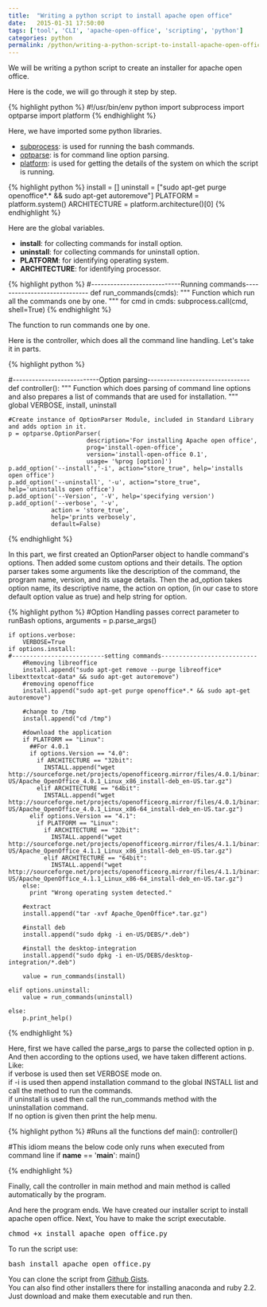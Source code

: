 ```yaml
---
title:  "Writing a python script to install apache open office"
date:   2015-01-31 17:50:00
tags: ['tool', 'CLI', 'apache-open-office', 'scripting', 'python']
categories: python
permalink: /python/writing-a-python-script-to-install-apache-open-office.html
---
```

<p>We will be writing a python script to create an installer for apache open office.</p>
<p>Here is the code, we will go through it step by step.</p>
{% highlight python %}
#!/usr/bin/env python
import subprocess
import optparse
import platform
{% endhighlight %}

Here, we have imported some python libraries.

* <a href="https://docs.python.org/2/library/subprocess.html">subprocess</a>: is used for running the bash commands.
* <a href="https://docs.python.org/2/library/optparse.html">optparse</a>: is for command line option parsing.
* <a href="https://docs.python.org/2/library/platform.html">platform</a>: is used for getting the details of the system on which the script is running.

{% highlight python %}
install = []
uninstall = ["sudo apt-get purge openoffice*.* && sudo apt-get autoremove"]
PLATFORM = platform.system()
ARCHITECTURE = platform.architecture()[0]
{% endhighlight %}
<p>Here are the global variables.
	<ul>
		<li><b>install</b>: for collecting commands for install option.</li>
		<li><b>uninstall</b>: for collecting commands for uninstall option.</li>
		<li><b>PLATFORM</b>: for identifying operating system.</li>
		<li><b>ARCHITECTURE</b>: for identifying processor.</li>
	</ul>
</p>

{% highlight python %}
#----------------------------Running commands-----------------------------
def run_commands(cmds):
  """
  Function which run all the commands one by one.
  """
  for cmd in cmds:
    subprocess.call(cmd, shell=True)
{% endhighlight %}
<p>The function to run commands one by one.</p>

<p>Here is the controller, which does all the command line handling. Let's take it in parts.</p>
{% highlight python %}

#---------------------------Option parsing--------------------------------
def controller():
    """
    Function which does parsing of command line options and
    also prepares a list of commands that are used for installation.
    """
    global VERBOSE, install, uninstall

    #Create instance of OptionParser Module, included in Standard Library and adds option in it.
    p = optparse.OptionParser(
                          description='For installing Apache open office',
                          prog='install-open-office',
                          version='install-open-office 0.1',
                          usage= '%prog [option]')
    p.add_option('--install','-i', action="store_true", help='installs open office')
    p.add_option('--uninstall', '-u', action="store_true", help='uninstalls open office')
    p.add_option('--Version', '-V', help='specifying version')
    p.add_option('--verbose', '-v',
                action = 'store_true',
                help='prints verbosely',
                default=False)
{% endhighlight %}
<p>In this part, we first created an OptionParser object to handle command's options. Then added some custom options and their details. The option parser takes some arguments like the description of the command, the program name, version, and its usage details. Then the ad_option takes option name, its descriptive name, the action on option, (in our case to store default option value as true) and help string for option.
</p>
{% highlight python %}
    #Option Handling passes correct parameter to runBash
    options, arguments = p.parse_args()

    if options.verbose:
        VERBOSE=True
    if options.install:
    #--------------------------setting commands---------------------------
	    #Removing libreoffice
	    install.append("sudo apt-get remove --purge libreoffice* libexttextcat-data* && sudo apt-get autoremove")
	    #removing openoffice
	    install.append("sudo apt-get purge openoffice*.* && sudo apt-get autoremove")

	    #change to /tmp
	    install.append("cd /tmp")

	    #download the application
	    if PLATFORM == "Linux":
	      ##For 4.0.1
	      if options.Version == "4.0":
	        if ARCHITECTURE == "32bit":
	          INSTALL.append("wget http://sourceforge.net/projects/openofficeorg.mirror/files/4.0.1/binaries/en-US/Apache_OpenOffice_4.0.1_Linux_x86_install-deb_en-US.tar.gz")
	        elif ARCHITECTURE == "64bit":
	          INSTALL.append("wget http://sourceforge.net/projects/openofficeorg.mirror/files/4.0.1/binaries/en-US/Apache_OpenOffice_4.0.1_Linux_x86-64_install-deb_en-US.tar.gz")
	      elif options.Version == "4.1":
	        if PLATFORM == "Linux":
	          if ARCHITECTURE == "32bit":
	            INSTALL.append("wget http://sourceforge.net/projects/openofficeorg.mirror/files/4.1.1/binaries/en-US/Apache_OpenOffice_4.1.1_Linux_x86_install-deb_en-US.tar.gz")
	          elif ARCHITECTURE == "64bit":
	            INSTALL.append("wget http://sourceforge.net/projects/openofficeorg.mirror/files/4.1.1/binaries/en-US/Apache_OpenOffice_4.1.1_Linux_x86-64_install-deb_en-US.tar.gz")
	    else:
	      print "Wrong operating system detected."

	    #extract
	    install.append("tar -xvf Apache_OpenOffice*.tar.gz")

	    #install deb
	    install.append("sudo dpkg -i en-US/DEBS/*.deb")

	    #install the desktop-integration
	    install.append("sudo dpkg -i en-US/DEBS/desktop-integration/*.deb")

	    value = run_commands(install)

    elif options.uninstall:
        value = run_commands(uninstall)

    else:
        p.print_help()
{% endhighlight %}
<p>Here, first we have called the parse_args to parse the collected option in p. And then according to the options used, we have taken different actions. Like:<br>
if verbose is used then set VERBOSE mode on.<br>
if -i is used then append installation command to the global INSTALL list and call the method to run the commands.<br>
if uninstall is used then call the run_commands method with the uninstallation command.<br>
If no option is given then print the help menu.
</p>

{% highlight python %}
#Runs all the functions
def main():
    controller()

#This idiom means the below code only runs when executed from command line
if __name__ == '__main__':
    main()

{% endhighlight %}
<p>Finally, call the controller in main method and main method is called automatically by the program.</p>
<p>And here the program ends. We have created our installer script to install apache open office. Next, You have to make the script executable.</p>
<pre>
chmod +x install_apache_open_office.py
</pre>
<p>To run the script use:</p>
<pre>
bash install_apache_open_office.py
</pre>
<p>You can clone the script from <a href="https://gist.github.com/curioswati/ca19ea4e412624b52006">Github Gists</a>.<br>
You can also find other installers there for installing anaconda and ruby 2.2. Just download and make them executable and run then.</p>
